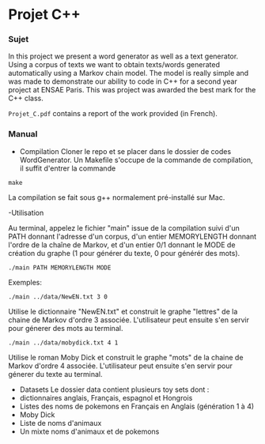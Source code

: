# Projet C++

### Sujet

In this project we present a word generator as well as a text generator. Using a corpus of texts we want to obtain texts/words generated automatically using a Markov chain model. The model is really simple and was made to demonstrate our ability to code in C++ for a second year project at ENSAE Paris. This was project was awarded the best mark for the C++ class.

`Projet_C.pdf` contains a report of the work provided (in French).


### Manual

- Compilation
Cloner le repo et se placer dans le dossier de codes WordGenerator. Un Makefile s'occupe de la commande de compilation, il suffit d'entrer la commande 
```
make
```
La compilation se fait sous g++ normalement pré-installé sur Mac.

-Utilisation 

Au terminal, appelez le fichier "main" issue de la compilation suivi d'un PATH donnant l'adresse d'un corpus, d'un entier MEMORYLENGTH donnant l'ordre de la chaîne de Markov, et d'un entier 0/1 donnant le MODE de création du graphe (1 pour générer du texte, 0 pour générér des mots). 
```
./main PATH MEMORYLENGTH MODE
``` 
Exemples: 
```
./main ../data/NewEN.txt 3 0
``` 
Utilise le dictionnaire "NewEN.txt" et construit le graphe "lettres" de la chaine de Markov d'ordre 3 associée.
L'utilisateur peut ensuite s'en servir pour génerer des mots au terminal.
```
./main ../data/mobydick.txt 4 1
``` 
Utilise le roman Moby Dick et construit le graphe "mots" de la chaine de Markov d'ordre 4 associée.
L'utilisateur peut ensuite s'en servir pour génerer du texte au terminal.


- Datasets
Le dossier data contient plusieurs toy sets dont :
- dictionnaires anglais, Français, espagnol et Hongrois
- Listes des noms de pokemons en Français en Anglais (génération 1 à 4)
- Moby Dick
- Liste de noms d'animaux
- Un mixte noms d'animaux et de pokemons
